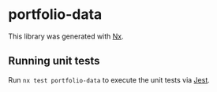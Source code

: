 # portfolio-data

This library was generated with [Nx](https://nx.dev).

## Running unit tests

Run `nx test portfolio-data` to execute the unit tests via [Jest](https://jestjs.io).
